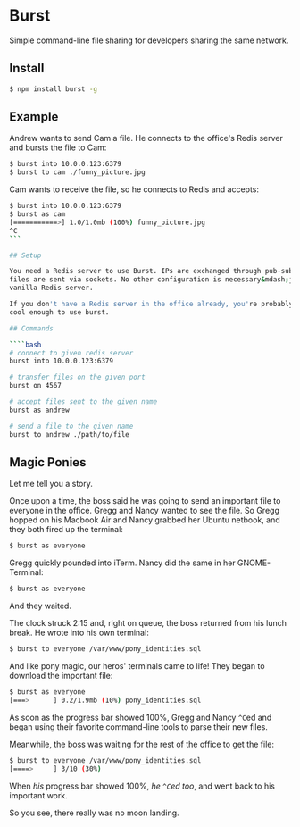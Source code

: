 # Burst

Simple command-line file sharing for developers sharing the same network.

## Install

````bash
$ npm install burst -g
````

## Example

Andrew wants to send Cam a file. He connects to the office's Redis server
and bursts the file to Cam:

````bash
$ burst into 10.0.0.123:6379
$ burst to cam ./funny_picture.jpg
````

Cam wants to receive the file, so he connects to Redis and accepts:

````bash
$ burst into 10.0.0.123:6379
$ burst as cam
[===========>] 1.0/1.0mb (100%) funny_picture.jpg
^C
```

## Setup

You need a Redis server to use Burst. IPs are exchanged through pub-sub and
files are sent via sockets. No other configuration is necessary&mdash;just a
vanilla Redis server.

If you don't have a Redis server in the office already, you're probably not
cool enough to use burst.

## Commands

````bash
# connect to given redis server
burst into 10.0.0.123:6379

# transfer files on the given port
burst on 4567

# accept files sent to the given name
burst as andrew

# send a file to the given name
burst to andrew ./path/to/file
````

## Magic Ponies

Let me tell you a story.

Once upon a time, the boss said he was going to send an important file
to everyone in the office. Gregg and Nancy wanted to see the file. So Gregg
hopped on his Macbook Air and Nancy grabbed her Ubuntu netbook, and they
both fired up the terminal:

````bash
$ burst as everyone

````

Gregg quickly pounded into iTerm. Nancy did the same in her GNOME-Terminal:

````bash
$ burst as everyone

````

And they waited.

The clock struck 2:15 and, right on queue, the boss returned from his lunch
break. He wrote into his own terminal:

````bash
$ burst to everyone /var/www/pony_identities.sql
````

And like pony magic, our heros' terminals came to life! They began to
download the important file:

````bash
$ burst as everyone
[===>      ] 0.2/1.9mb (10%) pony_identities.sql
````

As soon as the progress bar showed 100%, Gregg and Nancy `^C`ed and
began using their favorite command-line tools to parse their new files.

Meanwhile, the boss was waiting for the rest of the office to get the file:

````bash
$ burst to everyone /var/www/pony_identities.sql
[====>     ] 3/10 (30%)
````

When *his* progress bar showed 100%, *he `^C`ed too*, and went back
to his important work.

So you see, there really was no moon landing.

